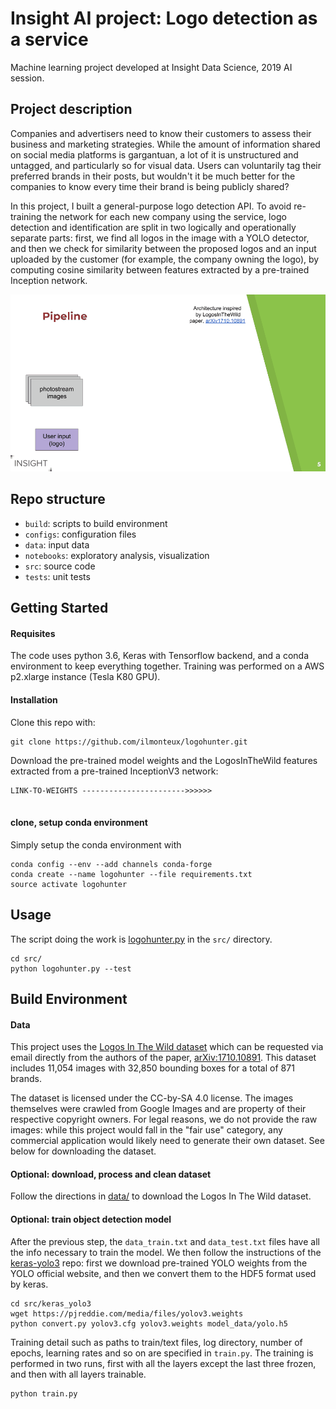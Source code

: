 # Insight AI project: Logo detection as a service

Machine learning project developed at Insight Data Science, 2019 AI session.

## Project description
Companies and advertisers need to know their customers to assess their business and marketing strategies. While the amount of information shared on social media platforms is gargantuan, a lot of it is unstructured and untagged, and particularly so for visual data. Users can voluntarily tag their preferred brands in their posts, but wouldn't it be much better for the companies to know every time their brand is being publicly shared?

In this project, I built a general-purpose logo detection API. To avoid re-training the network for each new company using the service, logo detection and identification are split in two logically and operationally separate parts: first, we find all logos in the image with a YOLO detector, and then we check for similarity between the proposed logos and an input uploaded by the customer (for example, the company owning the logo), by computing cosine similarity between features extracted by a pre-trained Inception network.

![pipeline](pipeline.gif)

## Repo structure
+ `build`: scripts to build environment
+ `configs`: configuration files
+ `data`: input data
+ `notebooks`: exploratory analysis, visualization
+ `src`: source code
+ `tests`: unit tests

## Getting Started

#### Requisites
The code uses python 3.6, Keras with Tensorflow backend, and a conda environment to keep everything together. Training was performed on a AWS p2.xlarge instance (Tesla K80 GPU).

#### Installation
Clone this repo with:
```
git clone https://github.com/ilmonteux/logohunter.git
```

Download the pre-trained model weights and the LogosInTheWild features extracted from a pre-trained InceptionV3 network:
```
LINK-TO-WEIGHTS ----------------------->>>>>>


```

#### clone, setup conda environment

Simply setup the conda environment with
```
conda config --env --add channels conda-forge
conda create --name logohunter --file requirements.txt
source activate logohunter
```

## Usage
The script doing the work is [logohunter.py](src/logohunter.py) in the `src/` directory.
```
cd src/
python logohunter.py --test
```

## Build Environment


#### Data
This project uses the [Logos In The Wild dataset](https://www.iosb.fraunhofer.de/servlet/is/78045/) which can be requested via email directly from the authors of the paper, [arXiv:1710.10891](https://arxiv.org/abs/1710.10891). This dataset includes 11,054 images with 32,850 bounding boxes for a total of 871 brands.

The dataset is licensed under the CC-by-SA 4.0 license. The images themselves were crawled from Google Images and are property of their respective copyright owners. For legal reasons, we do not provide the raw images: while this project would fall in the "fair use" category, any commercial application would likely need to generate their own dataset. See below for downloading the dataset.

#### Optional: download, process and clean dataset

Follow the directions in [data/](data/README) to download the Logos In The Wild dataset.

#### Optional: train object detection model
After the previous step, the `data_train.txt` and `data_test.txt` files have all the info necessary to train the model. We then follow the instructions of the [keras-yolo3](https://github.com/qqwweee/keras-yolo3) repo: first we download pre-trained YOLO weights from the YOLO official website, and then we convert them to the HDF5 format used by keras.
```
cd src/keras_yolo3
wget https://pjreddie.com/media/files/yolov3.weights
python convert.py yolov3.cfg yolov3.weights model_data/yolo.h5
```
Training detail such as paths to train/text files, log directory, number of epochs, learning rates and so on are specified in `train.py`. The training is performed in two runs, first with all the layers except the last three frozen, and then with all layers trainable.

```
python train.py
```
